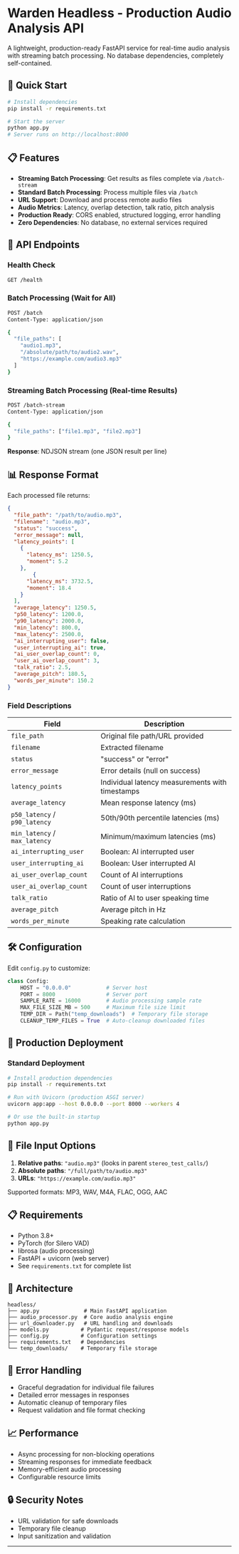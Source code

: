 # Warden Headless - Production Audio Analysis API

A lightweight, production-ready FastAPI service for real-time audio analysis with streaming batch processing. No database dependencies, completely self-contained.

## 🚀 Quick Start

```bash
# Install dependencies
pip install -r requirements.txt

# Start the server
python app.py
# Server runs on http://localhost:8000
```

## 📋 Features

- **Streaming Batch Processing**: Get results as files complete via `/batch-stream`
- **Standard Batch Processing**: Process multiple files via `/batch`
- **URL Support**: Download and process remote audio files
- **Audio Metrics**: Latency, overlap detection, talk ratio, pitch analysis
- **Production Ready**: CORS enabled, structured logging, error handling
- **Zero Dependencies**: No database, no external services required

## 🔧 API Endpoints

### Health Check
```bash
GET /health
```

### Batch Processing (Wait for All)
```bash
POST /batch
Content-Type: application/json

{
  "file_paths": [
    "audio1.mp3",
    "/absolute/path/to/audio2.wav", 
    "https://example.com/audio3.mp3"
  ]
}
```

### Streaming Batch Processing (Real-time Results)
```bash
POST /batch-stream
Content-Type: application/json

{
  "file_paths": ["file1.mp3", "file2.mp3"]
}
```

**Response**: NDJSON stream (one JSON result per line)

## 📊 Response Format

Each processed file returns:

```json
{
  "file_path": "/path/to/audio.mp3",
  "filename": "audio.mp3",
  "status": "success",
  "error_message": null,
  "latency_points": [
    {
      "latency_ms": 1250.5,
      "moment": 5.2
    },
        {
      "latency_ms": 3732.5,
      "moment": 18.4
    }
  ],
  "average_latency": 1250.5,
  "p50_latency": 1200.0,
  "p90_latency": 2000.0,
  "min_latency": 800.0,
  "max_latency": 2500.0,
  "ai_interrupting_user": false,
  "user_interrupting_ai": true,
  "ai_user_overlap_count": 0,
  "user_ai_overlap_count": 3,
  "talk_ratio": 2.5,
  "average_pitch": 180.5,
  "words_per_minute": 150.2
}
```

### Field Descriptions

| Field | Description |
|-------|-------------|
| `file_path` | Original file path/URL provided |
| `filename` | Extracted filename |
| `status` | "success" or "error" |
| `error_message` | Error details (null on success) |
| `latency_points` | Individual latency measurements with timestamps |
| `average_latency` | Mean response latency (ms) |
| `p50_latency` / `p90_latency` | 50th/90th percentile latencies (ms) |
| `min_latency` / `max_latency` | Minimum/maximum latencies (ms) |
| `ai_interrupting_user` | Boolean: AI interrupted user |
| `user_interrupting_ai` | Boolean: User interrupted AI |
| `ai_user_overlap_count` | Count of AI interruptions |
| `user_ai_overlap_count` | Count of user interruptions |
| `talk_ratio` | Ratio of AI to user speaking time |
| `average_pitch` | Average pitch in Hz |
| `words_per_minute` | Speaking rate calculation |

## 🛠 Configuration

Edit `config.py` to customize:

```python
class Config:
    HOST = "0.0.0.0"           # Server host
    PORT = 8000                # Server port
    SAMPLE_RATE = 16000        # Audio processing sample rate
    MAX_FILE_SIZE_MB = 500     # Maximum file size limit
    TEMP_DIR = Path("temp_downloads")  # Temporary file storage
    CLEANUP_TEMP_FILES = True  # Auto-cleanup downloaded files
```
## 🚀 Production Deployment

### Standard Deployment
```bash
# Install production dependencies
pip install -r requirements.txt

# Run with Uvicorn (production ASGI server)
uvicorn app:app --host 0.0.0.0 --port 8000 --workers 4

# Or use the built-in startup
python app.py
```

## 📁 File Input Options

1. **Relative paths**: `"audio.mp3"` (looks in parent `stereo_test_calls/`)
2. **Absolute paths**: `"/full/path/to/audio.mp3"`
3. **URLs**: `"https://example.com/audio.mp3"`

Supported formats: MP3, WAV, M4A, FLAC, OGG, AAC

## 📋 Requirements

- Python 3.8+
- PyTorch (for Silero VAD)
- librosa (audio processing)
- FastAPI + uvicorn (web server)
- See `requirements.txt` for complete list

## 🔧 Architecture

```
headless/
├── app.py              # Main FastAPI application
├── audio_processor.py  # Core audio analysis engine
├── url_downloader.py   # URL handling and downloads
├── models.py          # Pydantic request/response models
├── config.py          # Configuration settings
├── requirements.txt   # Dependencies
└── temp_downloads/    # Temporary file storage
```

## 🚨 Error Handling

- Graceful degradation for individual file failures
- Detailed error messages in responses
- Automatic cleanup of temporary files
- Request validation and file format checking

## 📈 Performance

- Async processing for non-blocking operations
- Streaming responses for immediate feedback
- Memory-efficient audio processing
- Configurable resource limits

## 🔒 Security Notes

- URL validation for safe downloads
- Temporary file cleanup
- Input sanitization and validation

---
